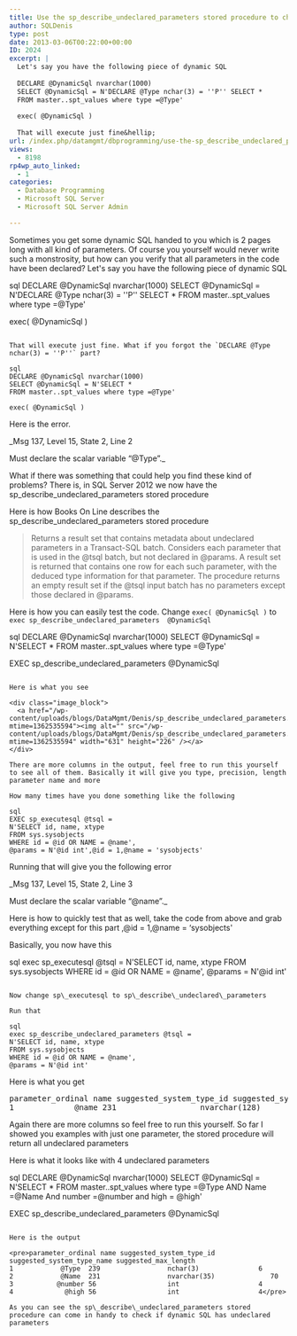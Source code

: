 ```yaml
---
title: Use the sp_describe_undeclared_parameters stored procedure to check if dynamic SQL has undeclared parameters
author: SQLDenis
type: post
date: 2013-03-06T00:22:00+00:00
ID: 2024
excerpt: |
  Let's say you have the following piece of dynamic SQL
  
  DECLARE @DynamicSql nvarchar(1000)
  SELECT @DynamicSql = N'DECLARE @Type nchar(3) = ''P'' SELECT *
  FROM master..spt_values where type =@Type'
  
  exec( @DynamicSql )
  
  That will execute just fine&hellip;
url: /index.php/datamgmt/dbprogramming/use-the-sp_describe_undeclared_parameters-stored-procedure/
views:
  - 8198
rp4wp_auto_linked:
  - 1
categories:
  - Database Programming
  - Microsoft SQL Server
  - Microsoft SQL Server Admin

---
```

Sometimes you get some dynamic SQL handed to you which is 2 pages long with all kind of parameters. Of course you yourself would never write such a monstrosity, but how can you verify that all parameters in the code have been declared? Let's say you have the following piece of dynamic SQL

sql
DECLARE @DynamicSql nvarchar(1000)
SELECT @DynamicSql = N'DECLARE @Type nchar(3) = ''P'' SELECT *
FROM master..spt_values where type =@Type'

exec( @DynamicSql )
```

That will execute just fine. What if you forgot the `DECLARE @Type nchar(3) = ''P''` part?

sql
DECLARE @DynamicSql nvarchar(1000)
SELECT @DynamicSql = N'SELECT *
FROM master..spt_values where type =@Type'

exec( @DynamicSql )
```
Here is the error.
  
_Msg 137, Level 15, State 2, Line 2
  
Must declare the scalar variable “@Type”._

What if there was something that could help you find these kind of problems? There is, in SQL Server 2012 we now have the sp\_describe\_undeclared_parameters stored procedure 

Here is how Books On Line describes the sp\_describe\_undeclared_parameters stored procedure

> Returns a result set that contains metadata about undeclared parameters in a Transact-SQL batch. Considers each parameter that is used in the @tsql batch, but not declared in @params. A result set is returned that contains one row for each such parameter, with the deduced type information for that parameter. The procedure returns an empty result set if the @tsql input batch has no parameters except those declared in @params.

Here is how you can easily test the code. Change `exec( @DynamicSql )` to `exec sp_describe_undeclared_parameters  @DynamicSql`

sql
DECLARE @DynamicSql nvarchar(1000)
SELECT @DynamicSql = N'SELECT *
FROM master..spt_values where type =@Type'

EXEC sp_describe_undeclared_parameters  @DynamicSql
```

Here is what you see 

<div class="image_block">
  <a href="/wp-content/uploads/blogs/DataMgmt/Denis/sp_describe_undeclared_parameters.PNG?mtime=1362535594"><img alt="" src="/wp-content/uploads/blogs/DataMgmt/Denis/sp_describe_undeclared_parameters.PNG?mtime=1362535594" width="631" height="226" /></a>
</div>

There are more columns in the output, feel free to run this yourself to see all of them. Basically it will give you type, precision, length parameter name and more

How many times have you done something like the following

sql
EXEC sp_executesql @tsql = 
N'SELECT id, name, xtype 
FROM sys.sysobjects
WHERE id = @id OR NAME = @name',
@params = N'@id int',@id = 1,@name = 'sysobjects'
```

Running that will give you the following error

_Msg 137, Level 15, State 2, Line 3
  
Must declare the scalar variable “@name”._

Here is how to quickly test that as well, take the code from above and grab everything except for this part ,@id = 1,@name = &#8216;sysobjects'

Basically, you now have this

sql
exec sp_executesql @tsql = 
N'SELECT id, name, xtype 
FROM sys.sysobjects
WHERE id = @id OR NAME = @name',
@params = N'@id int'
```

Now change sp\_executesql to sp\_describe\_undeclared\_parameters 

Run that

sql
exec sp_describe_undeclared_parameters @tsql = 
N'SELECT id, name, xtype 
FROM sys.sysobjects
WHERE id = @id OR NAME = @name',
@params = N'@id int'
```

Here is what you get

<pre>parameter_ordinal name	suggested_system_type_id suggested_system_type_name	
1	          @name	231	                 nvarchar(128)	</pre>

Again there are more columns so feel free to run this yourself. So far I showed you examples with just one parameter, the stored procedure will return all undeclared parameters

Here is what it looks like with 4 undeclared parameters

sql
DECLARE @DynamicSql nvarchar(1000)
SELECT @DynamicSql = N'SELECT *
FROM master..spt_values where type =@Type
AND Name =@Name
And number =@number
and high = @high'

EXEC sp_describe_undeclared_parameters  @DynamicSql
```

Here is the output

<pre>parameter_ordinal name suggested_system_type_id	suggested_system_type_name suggested_max_length
1	         @Type	239	                nchar(3)	           6
2	         @Name	231	                nvarchar(35)	          70
3	        @number	56	                int	                   4
4	          @high	56	                int	                   4</pre>

As you can see the sp\_describe\_undeclared_parameters stored procedure can come in handy to check if dynamic SQL has undeclared parameters
